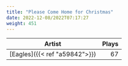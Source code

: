 ```yaml
---
title: "Please Come Home for Christmas"
date: 2022-12-08/2022T07:17:27
weight: 451
---
```




 Artist | Plays 
----- | -----:
[Eagles]({{< ref "a59842">}}) | 67
